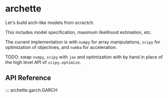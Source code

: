# archette

Let's build arch-like models from scractch. 

This includes model specification, maximum likelihood estimation, etc. 

The current implementation is with `numpy` for array manipulations, `scipy` for optimization of objectives, 
and `numba` for acceleration. 

TODO: swap `numpy`, `scipy` with `jax` and optimization with by hand in place of the high level API of `scipy.optimize`.   

## API Reference

::: archette.garch.GARCH